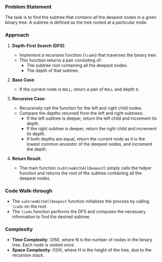 ### Problem Statement
The task is to find the subtree that contains all the deepest nodes in a given binary tree. A subtree is defined as the tree rooted at a particular node.

### Approach
1. **Depth-First Search (DFS)**:
   - Implement a recursive function (`lcadn`) that traverses the binary tree.
   - This function returns a pair consisting of:
     - The subtree root containing all the deepest nodes.
     - The depth of that subtree.

2. **Base Case**:
   - If the current node is `NULL`, return a pair of `NULL` and depth `0`.

3. **Recursive Case**:
   - Recursively call the function for the left and right child nodes.
   - Compare the depths returned from the left and right subtrees:
     - If the left subtree is deeper, return the left child and increment its depth.
     - If the right subtree is deeper, return the right child and increment its depth.
     - If both depths are equal, return the current node as it is the lowest common ancestor of the deepest nodes, and increment the depth.

4. **Return Result**:
   - The main function (`subtreeWithAllDeepest`) simply calls the helper function and returns the root of the subtree containing all the deepest nodes.

### Code Walk-through
- The `subtreeWithAllDeepest` function initializes the process by calling `lcadn` on the root.
- The `lcadn` function performs the DFS and computes the necessary information to find the desired subtree.

### Complexity
- **Time Complexity**: O(N), where N is the number of nodes in the binary tree. Each node is visited once.
- **Space Complexity**: O(H), where H is the height of the tree, due to the recursion stack.

